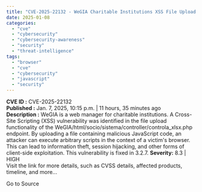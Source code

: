 ```yaml
---
title: "CVE-2025-22132 - WeGIA Charitable Institutions XSS File Upload Vulnerability"
date: 2025-01-08
categories: 
  - "cve"
  - "cybersecurity"
  - "cybersecurity-awareness"
  - "security"
  - "threat-intelligence"
tags: 
  - "browser"
  - "cve"
  - "cybersecurity"
  - "javascript"
  - "security"
---
```


**CVE ID :** CVE-2025-22132  
**Published :** Jan. 7, 2025, 10:15 p.m. | 11 hours, 35 minutes ago  
**Description :** WeGIA is a web manager for charitable institutions. A Cross-Site Scripting (XSS) vulnerability was identified in the file upload functionality of the WeGIA/html/socio/sistema/controller/controla\_xlsx.php endpoint. By uploading a file containing malicious JavaScript code, an attacker can execute arbitrary scripts in the context of a victim's browser. This can lead to information theft, session hijacking, and other forms of client-side exploitation. This vulnerability is fixed in 3.2.7. 
**Severity:** 8.3 | HIGH  
Visit the link for more details, such as CVSS details, affected products, timeline, and more...

Go to Source
